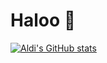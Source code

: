 # Haloo 👋

[![Aldi's GitHub stats](https://github-readme-stats.vercel.app/api?username=aldiahmad7)](https://github.com/aldiahmad7/github-readme-stats)
